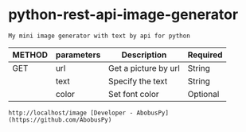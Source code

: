 # python-rest-api-image-generator

`My mini image generator with text by api for python`


|<center>METHOD</center>|parameters|Description         |Required|
|-----------------------|----------|--------------------|--------|
|GET                    |url       |Get a picture by url|String  |
|                       |text      |Specify the text    |String  |
|                       |color     |Set font color      |Optional|

`
http://localhost/image
[Developer - AbobusPy](https://github.com/AbobusPy)
`
